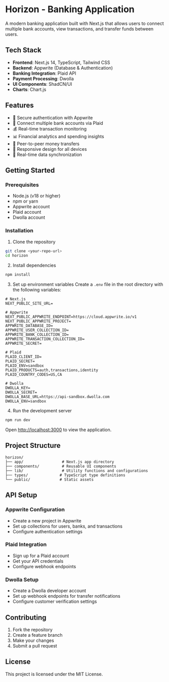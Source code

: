 # Horizon - Banking Application

A modern banking application built with Next.js that allows users to connect multiple bank accounts, view transactions, and transfer funds between users.

## Tech Stack

- **Frontend**: Next.js 14, TypeScript, Tailwind CSS
- **Backend**: Appwrite (Database & Authentication)
- **Banking Integration**: Plaid API
- **Payment Processing**: Dwolla
- **UI Components**: ShadCN/UI
- **Charts**: Chart.js

## Features

- 🔐 Secure authentication with Appwrite
- 🏦 Connect multiple bank accounts via Plaid
- 💰 Real-time transaction monitoring
- 📊 Financial analytics and spending insights
- 💸 Peer-to-peer money transfers
- 📱 Responsive design for all devices
- 🔄 Real-time data synchronization

## Getting Started

### Prerequisites

- Node.js (v18 or higher)
- npm or yarn
- Appwrite account
- Plaid account
- Dwolla account

### Installation

1. Clone the repository
```bash
git clone <your-repo-url>
cd horizon
```

2. Install dependencies
```bash
npm install
```

3. Set up environment variables
Create a `.env` file in the root directory with the following variables:

```env
# Next.js
NEXT_PUBLIC_SITE_URL=

# Appwrite
NEXT_PUBLIC_APPWRITE_ENDPOINT=https://cloud.appwrite.io/v1
NEXT_PUBLIC_APPWRITE_PROJECT=
APPWRITE_DATABASE_ID=
APPWRITE_USER_COLLECTION_ID=
APPWRITE_BANK_COLLECTION_ID=
APPWRITE_TRANSACTION_COLLECTION_ID=
APPWRITE_SECRET=

# Plaid
PLAID_CLIENT_ID=
PLAID_SECRET=
PLAID_ENV=sandbox
PLAID_PRODUCTS=auth,transactions,identity
PLAID_COUNTRY_CODES=US,CA

# Dwolla
DWOLLA_KEY=
DWOLLA_SECRET=
DWOLLA_BASE_URL=https://api-sandbox.dwolla.com
DWOLLA_ENV=sandbox
```

4. Run the development server
```bash
npm run dev
```

Open [http://localhost:3000](http://localhost:3000) to view the application.

## Project Structure

```
horizon/
├── app/                 # Next.js app directory
├── components/          # Reusable UI components
├── lib/                 # Utility functions and configurations
├── types/              # TypeScript type definitions
└── public/             # Static assets
```

## API Setup

### Appwrite Configuration
- Create a new project in Appwrite
- Set up collections for users, banks, and transactions
- Configure authentication settings

### Plaid Integration
- Sign up for a Plaid account
- Get your API credentials
- Configure webhook endpoints

### Dwolla Setup
- Create a Dwolla developer account
- Set up webhook endpoints for transfer notifications
- Configure customer verification settings

## Contributing

1. Fork the repository
2. Create a feature branch
3. Make your changes
4. Submit a pull request

## License

This project is licensed under the MIT License.
